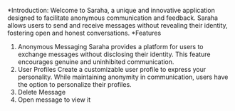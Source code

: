 *Introduction:
Welcome to Saraha, a unique and innovative application designed to facilitate anonymous communication and feedback. Saraha allows users to send and receive messages without revealing their identity, fostering open and honest conversations.
*Features
1. Anonymous Messaging
Saraha provides a platform for users to exchange messages without disclosing their identity. This feature encourages genuine and uninhibited communication.
2. User Profiles
Create a customizable user profile to express your personality. While maintaining anonymity in communication, users have the option to personalize their profiles.
3. Delete Message
4. Open message to view it 
